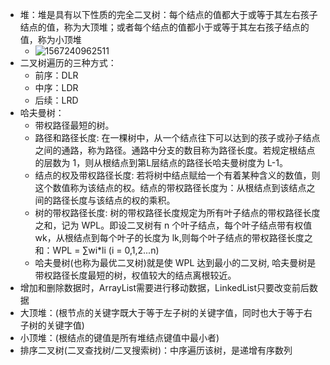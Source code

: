 + 堆：堆是具有以下性质的完全二叉树：每个结点的值都大于或等于其左右孩子结点的值，称为大顶堆；或者每个结点的值都小于或等于其左右孩子结点的值，称为小顶堆
  + ![1567240962511](C:\Users\HP\AppData\Roaming\Typora\typora-user-images\1567240962511.png)
+ 二叉树遍历的三种方式：
  + 前序：DLR
  + 中序：LDR
  + 后续：LRD
+ 哈夫曼树：
  + 带权路径最短的树。
  + 路径和路径长度:
    在一棵树中，从一个结点往下可以达到的孩子或孙子结点之间的通路，称为路径。通路中分支的数目称为路径长度。若规定根结点的层数为 1，则从根结点到第L层结点的路径长哈夫曼树度为 L-1。
  + 结点的权及带权路径长度:
    若将树中结点赋给一个有着某种含义的数值，则这个数值称为该结点的权。结点的带权路径长度为：从根结点到该结点之间的路径长度与该结点的权的乘积。
  + 树的带权路径长度:
    树的带权路径长度规定为所有叶子结点的带权路径长度之和，记为 WPL。即设二叉树有 n 个叶子结点，每个叶子结点带有权值 wk，从根结点到每个叶子的长度为 lk,则每个叶子结点的带权路径长度之和：WPL = ∑wi*li (i = 0,1,2...n)
  + 哈夫曼树(也称为最优二叉树)就是使 WPL 达到最小的二叉树, 哈夫曼树是带权路径长度最短的树，权值较大的结点离根较近。
+ 增加和删除数据时，ArrayList需要进行移动数据，LinkedList只要改变前后数据
+ 大顶堆：(根节点的关键字既大于等于左子树的关键字值，同时也大于等于右子树的关键字值)
+ 小顶堆：(根结点的键值是所有堆结点键值中最小者)
+ 排序二叉树(二叉查找树/二叉搜索树)：中序遍历该树，是递增有序数列


